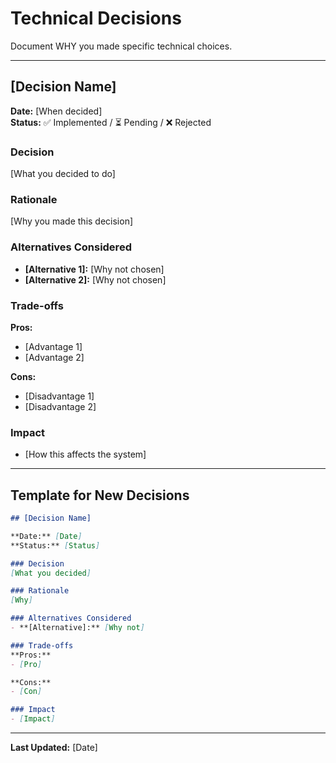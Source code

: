 # Technical Decisions

Document WHY you made specific technical choices.

---

## [Decision Name]

**Date:** [When decided]  
**Status:** ✅ Implemented / ⏳ Pending / ❌ Rejected

### Decision
[What you decided to do]

### Rationale
[Why you made this decision]

### Alternatives Considered
- **[Alternative 1]:** [Why not chosen]
- **[Alternative 2]:** [Why not chosen]

### Trade-offs
**Pros:**
- [Advantage 1]
- [Advantage 2]

**Cons:**
- [Disadvantage 1]
- [Disadvantage 2]

### Impact
- [How this affects the system]

---

## Template for New Decisions

```markdown
## [Decision Name]

**Date:** [Date]  
**Status:** [Status]

### Decision
[What you decided]

### Rationale
[Why]

### Alternatives Considered
- **[Alternative]:** [Why not]

### Trade-offs
**Pros:**
- [Pro]

**Cons:**
- [Con]

### Impact
- [Impact]
```

---

**Last Updated:** [Date]
